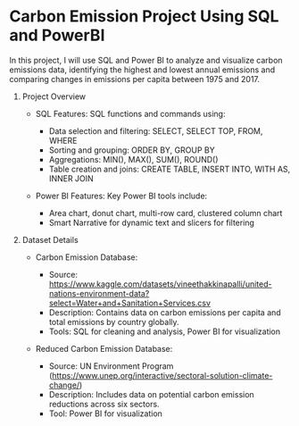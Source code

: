 # Carbon Emission Project Using SQL and PowerBI

In this project, I will use SQL and Power BI to analyze and visualize carbon emissions data, identifying the highest and lowest annual emissions and comparing changes in emissions per capita between 1975 and 2017.

1. Project Overview

    * SQL Features: SQL functions and commands using:
        * Data selection and filtering: SELECT, SELECT TOP, FROM, WHERE
        * Sorting and grouping: ORDER BY, GROUP BY
        * Aggregations: MIN(), MAX(), SUM(), ROUND()
        * Table creation and joins: CREATE TABLE, INSERT INTO, WITH AS, INNER JOIN

    * Power BI Features: Key Power BI tools include:
        * Area chart, donut chart, multi-row card, clustered column chart
        * Smart Narrative for dynamic text and slicers for filtering

2. Dataset Details

    * Carbon Emission Database:
        * Source: https://www.kaggle.com/datasets/vineethakkinapalli/united-nations-environment-data?select=Water+and+Sanitation+Services.csv
        * Description: Contains data on carbon emissions per capita and total emissions by country globally.
        * Tools: SQL for cleaning and analysis, Power BI for visualization

    * Reduced Carbon Emission Database:
        * Source: UN Environment Program (https://www.unep.org/interactive/sectoral-solution-climate-change/)
        * Description: Includes data on potential carbon emission reductions across six sectors.
        * Tool: Power BI for visualization
